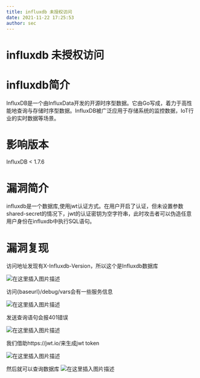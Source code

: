 ```yaml
---
title: influxdb 未授权访问
date: 2021-11-22 17:25:53
author: sec
---
```


# influxdb 未授权访问

# influxdb简介

InfluxDB是一个由InfluxData开发的开源时序型数据。它由Go写成，着力于高性能地查询与存储时序型数据。InfluxDB被广泛应用于存储系统的监控数据，IoT行业的实时数据等场景。

# 影响版本

InfluxDB < 1.7.6

# 漏洞简介

influxdb是一个数据库,使用jwt认证方式。在用户开启了认证，但未设置参数shared-secret的情况下，jwt的认证密钥为空字符串，此时攻击者可以伪造任意用户身份在influxdb中执行SQL语句。

# 漏洞复现

访问地址发现有X-Influxdb-Version，所以这个是Influxdb数据库

![在这里插入图片描述](img/52294ab0f835486f92cd4d24bdf02d49.png)


访问{baseurl}/debug/vars会有一些服务信息


![在这里插入图片描述](img/45a598c7065a4b4a8773d4250e92d01a.png)


发送查询语句会报401错误

![在这里插入图片描述](img/d12ce11e179643ed9a14fb66c2786ba9.png)

我们借助https://jwt.io/来生成jwt token

![在这里插入图片描述](img/b058d9bd75584e25b25fa92ce296c19e.png)

然后就可以查询数据库
![在这里插入图片描述](img/197404c7c45840f0a7701937509e6e49.png)


